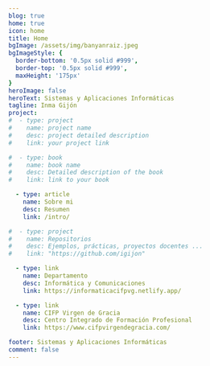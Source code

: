 ```yaml
---
blog: true
home: true
icon: home
title: Home
bgImage: /assets/img/banyanraiz.jpeg
bgImageStyle: {
  border-bottom: '0.5px solid #999',
  border-top: '0.5px solid #999',
  maxHeight: '175px'
}
heroImage: false
heroText: Sistemas y Aplicaciones Informáticas
tagline: Inma Gijón
project:
#  - type: project
#    name: project name
#    desc: project detailed description
#    link: your project link

#  - type: book
#    name: book name
#    desc: Detailed description of the book
#    link: link to your book

  - type: article
    name: Sobre mi
    desc: Resumen
    link: /intro/

#  - type: project
#    name: Repositorios
#    desc: Ejemplos, prácticas, proyectos docentes ...
#    link: "https://github.com/igijon"

  - type: link
    name: Departamento
    desc: Informática y Comunicaciones
    link: https://informaticacifpvg.netlify.app/

  - type: link
    name: CIFP Virgen de Gracia
    desc: Centro Integrado de Formación Profesional
    link: https://www.cifpvirgendegracia.com/

footer: Sistemas y Aplicaciones Informáticas
comment: false
---
```


